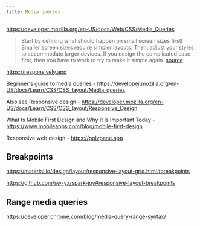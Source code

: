 ```yaml
---
title: Media queries
---
```


https://developer.mozilla.org/en-US/docs/Web/CSS/Media_Queries

> Start by defining what should happen on small screen sizes first! Smaller screen sizes require simpler layouts. Then, adjust your styles to accommodate larger devices. If you design the complicated case first, then you have to work to try to make it simple again. [source](https://docs.astro.build/en/tutorial/3-components/3/)

https://responsively.app

Beginner's guide to media queries - https://developer.mozilla.org/en-US/docs/Learn/CSS/CSS_layout/Media_queries

Also see Responsive design - https://developer.mozilla.org/en-US/docs/Learn/CSS/CSS_layout/Responsive_Design

What Is Mobile First Design and Why It Is Important Today - https://www.mobileapps.com/blog/mobile-first-design

Responsive web design - https://polypane.app

## Breakpoints

https://material.io/design/layout/responsive-layout-grid.html#breakpoints

https://github.com/sw-yx/spark-joy#responsive-layout-breakpoints

## Range media queries

https://developer.chrome.com/blog/media-query-range-syntax/
